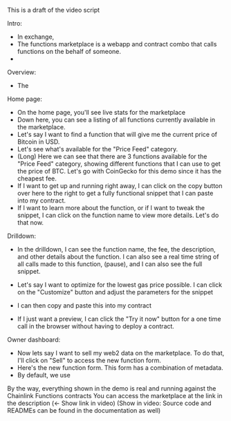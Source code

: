 This is a draft of the video script

Intro:

* In exchange,
* The functions marketplace is a webapp and contract combo that calls functions on the behalf of someone.
*

Overview:

* The

Home page:

* On the home page, you'll see live stats for the marketplace
* Down here, you can see a listing of all functions currently available in the marketplace.
* Let's say I want to find a function that will give me the current price of Bitcoin in USD.
* Let's see what's available for the "Price Feed" category.
* (Long) Here we can see that there are 3 functions available for the "Price Feed" category, showing different functions
  that I can use to get the price of BTC. Let's go with CoinGecko for this demo since it has the cheapest fee.
* If I want to get up and running right away, I can click on the copy button over here to the right to get a fully
  functional snippet that I can paste into my contract.
* If I want to learn more about the function, or if I want to tweak the snippet, I can click on the function name to
  view more details. Let's do that now.


Drilldown:

* In the drilldown, I can see the function name, the fee, the description, and other details about the function. I can
  also see a real time string of all calls made to this function, (pause), and I can also see the full snippet.
* Let's say I want to optimize for the lowest gas price possible. I can click on the "Customize" button and adjust the parameters for the snippet
* I can then copy and paste this into my contract

* If I just want a preview, I can click the "Try it now" button for a one time call in the browser without having to
  deploy a contract.

Owner dashboard:

* Now lets say I want to sell my web2 data on the marketplace. To do that, I'll click on "Sell" to access the new function form.
* Here's the new function form. This form has a combination of metadata.
* By default, we use 

By the way, everything shown in the demo is real and running against the Chainlink Functions contracts
You can access the marketplace at the link in the description (<- Show link in video)
(Show in video: Source code and READMEs can be found in the documentation as well)
